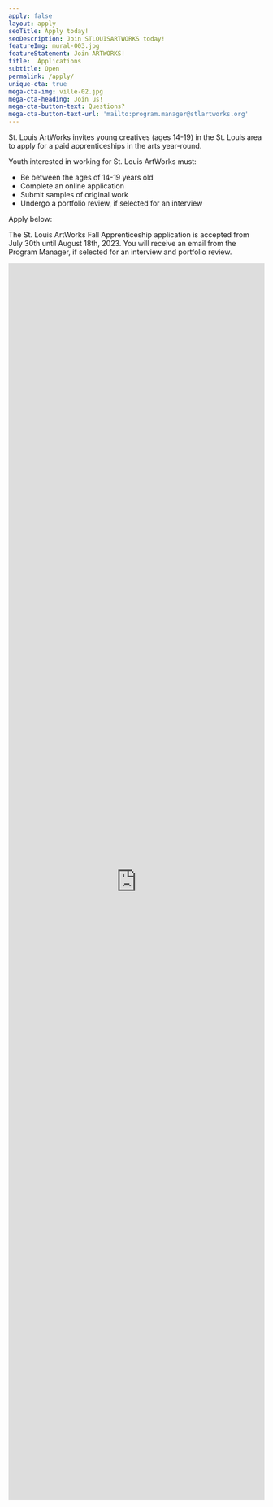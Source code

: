 ```yaml
---
apply: false
layout: apply
seoTitle: Apply today!
seoDescription: Join STLOUISARTWORKS today!
featureImg: mural-003.jpg
featureStatement: Join ARTWORKS!
title:  Applications
subtitle: Open
permalink: /apply/
unique-cta: true
mega-cta-img: ville-02.jpg
mega-cta-heading: Join us!
mega-cta-button-text: Questions?
mega-cta-button-text-url: 'mailto:program.manager@stlartworks.org'
---
```

St. Louis ArtWorks invites young creatives (ages 14-19) in the St. Louis area to apply for a paid apprenticeships in the arts year-round.

Youth interested in working for St. Louis ArtWorks must:

- Be between the ages of 14-19 years old
- Complete an online application
- Submit samples of original work
- Undergo a portfolio review, if selected for an interview 

Apply below:

The St. Louis ArtWorks Fall Apprenticeship application is accepted from July 30th until August 18th, 2023. You will receive an email from the Program Manager, if selected for an interview and portfolio review. 

<iframe style="width: 100%" src="https://docs.google.com/forms/d/e/1FAIpQLSfuU9G_j09XOy9D3LYv525_Uwe3XfMjSg807DALEV5AhwosHQ/viewform?embedded=true" width="100%" height="2435" frameborder="0" marginheight="0" marginwidth="0">Loading…</iframe>


<!--Sorry, applications are currently closed. There will be another opportunity to apply next season. Please check back later.-->

<!--THANK YOU for your interest and support of teen employment in the arts!-->